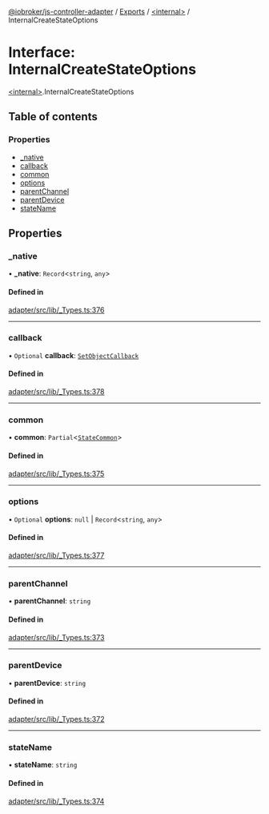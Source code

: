 [@iobroker/js-controller-adapter](../README.md) / [Exports](../modules.md) / [\<internal\>](../modules/internal_.md) / InternalCreateStateOptions

# Interface: InternalCreateStateOptions

[\<internal\>](../modules/internal_.md).InternalCreateStateOptions

## Table of contents

### Properties

- [\_native](internal_.InternalCreateStateOptions.md#_native)
- [callback](internal_.InternalCreateStateOptions.md#callback)
- [common](internal_.InternalCreateStateOptions.md#common)
- [options](internal_.InternalCreateStateOptions.md#options)
- [parentChannel](internal_.InternalCreateStateOptions.md#parentchannel)
- [parentDevice](internal_.InternalCreateStateOptions.md#parentdevice)
- [stateName](internal_.InternalCreateStateOptions.md#statename)

## Properties

### \_native

• **\_native**: `Record`\<`string`, `any`\>

#### Defined in

[adapter/src/lib/_Types.ts:376](https://github.com/ioBroker/ioBroker.js-controller/blob/f0c31e77/packages/adapter/src/lib/_Types.ts#L376)

___

### callback

• `Optional` **callback**: [`SetObjectCallback`](../modules/internal_.md#setobjectcallback)

#### Defined in

[adapter/src/lib/_Types.ts:378](https://github.com/ioBroker/ioBroker.js-controller/blob/f0c31e77/packages/adapter/src/lib/_Types.ts#L378)

___

### common

• **common**: `Partial`\<[`StateCommon`](internal_.StateCommon.md)\>

#### Defined in

[adapter/src/lib/_Types.ts:375](https://github.com/ioBroker/ioBroker.js-controller/blob/f0c31e77/packages/adapter/src/lib/_Types.ts#L375)

___

### options

• `Optional` **options**: ``null`` \| `Record`\<`string`, `any`\>

#### Defined in

[adapter/src/lib/_Types.ts:377](https://github.com/ioBroker/ioBroker.js-controller/blob/f0c31e77/packages/adapter/src/lib/_Types.ts#L377)

___

### parentChannel

• **parentChannel**: `string`

#### Defined in

[adapter/src/lib/_Types.ts:373](https://github.com/ioBroker/ioBroker.js-controller/blob/f0c31e77/packages/adapter/src/lib/_Types.ts#L373)

___

### parentDevice

• **parentDevice**: `string`

#### Defined in

[adapter/src/lib/_Types.ts:372](https://github.com/ioBroker/ioBroker.js-controller/blob/f0c31e77/packages/adapter/src/lib/_Types.ts#L372)

___

### stateName

• **stateName**: `string`

#### Defined in

[adapter/src/lib/_Types.ts:374](https://github.com/ioBroker/ioBroker.js-controller/blob/f0c31e77/packages/adapter/src/lib/_Types.ts#L374)
